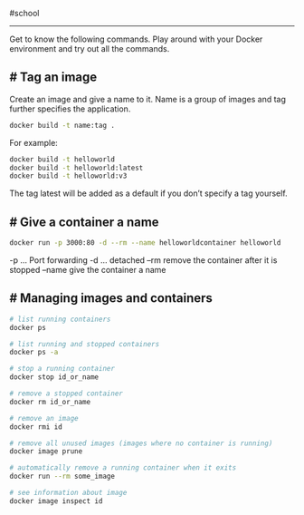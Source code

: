 #school 

---

Get to know the following commands. Play around with your Docker environment and try out all the commands.
## # Tag an image

Create an image and give a name to it. Name is a group of images and tag further specifies the application.

```bash
docker build -t name:tag .
```

For example:

```bash
docker build -t helloworld
docker build -t helloworld:latest
docker build -t helloworld:v3
```

The tag latest will be added as a default if you don’t specify a tag yourself.

## # Give a container a name

```bash
docker run -p 3000:80 -d --rm --name helloworldcontainer helloworld
```

-p … Port forwarding -d … detached –rm remove the container after it is stopped –name give the container a name

## # Managing images and containers

```bash
# list running containers
docker ps

# list running and stopped containers
docker ps -a

# stop a running container
docker stop id_or_name

# remove a stopped container
docker rm id_or_name

# remove an image
docker rmi id

# remove all unused images (images where no container is running)
docker image prune

# automatically remove a running container when it exits
docker run --rm some_image

# see information about image
docker image inspect id
```